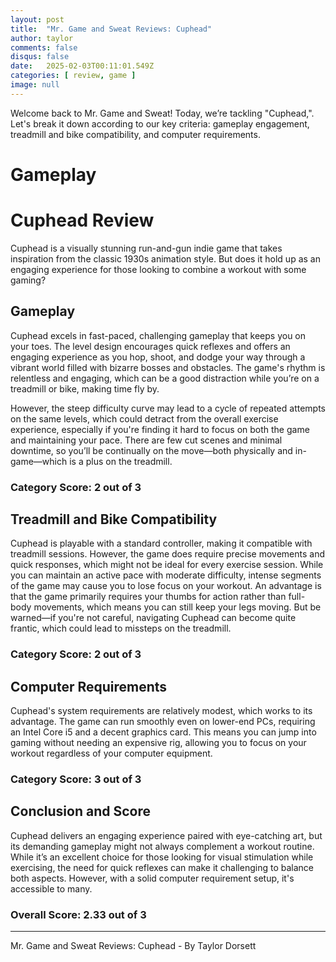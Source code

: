 ```yaml
---
layout: post
title:  "Mr. Game and Sweat Reviews: Cuphead"
author: taylor
comments: false
disqus: false
date:   2025-02-03T00:11:01.549Z
categories: [ review, game ]
image: null
---
```


Welcome back to Mr. Game and Sweat! Today, we’re tackling "Cuphead,". Let's break it down according to our key criteria: gameplay engagement, treadmill and bike compatibility, and computer requirements.

# Gameplay

# Cuphead Review

Cuphead is a visually stunning run-and-gun indie game that takes inspiration from the classic 1930s animation style. But does it hold up as an engaging experience for those looking to combine a workout with some gaming?

## Gameplay

Cuphead excels in fast-paced, challenging gameplay that keeps you on your toes. The level design encourages quick reflexes and offers an engaging experience as you hop, shoot, and dodge your way through a vibrant world filled with bizarre bosses and obstacles. The game's rhythm is relentless and engaging, which can be a good distraction while you’re on a treadmill or bike, making time fly by.

However, the steep difficulty curve may lead to a cycle of repeated attempts on the same levels, which could detract from the overall exercise experience, especially if you're finding it hard to focus on both the game and maintaining your pace. There are few cut scenes and minimal downtime, so you’ll be continually on the move—both physically and in-game—which is a plus on the treadmill.

### Category Score: 2 out of 3

## Treadmill and Bike Compatibility

Cuphead is playable with a standard controller, making it compatible with treadmill sessions. However, the game does require precise movements and quick responses, which might not be ideal for every exercise session. While you can maintain an active pace with moderate difficulty, intense segments of the game may cause you to lose focus on your workout. An advantage is that the game primarily requires your thumbs for action rather than full-body movements, which means you can still keep your legs moving. But be warned—if you're not careful, navigating Cuphead can become quite frantic, which could lead to missteps on the treadmill.

### Category Score: 2 out of 3

## Computer Requirements

Cuphead's system requirements are relatively modest, which works to its advantage. The game can run smoothly even on lower-end PCs, requiring an Intel Core i5 and a decent graphics card. This means you can jump into gaming without needing an expensive rig, allowing you to focus on your workout regardless of your computer equipment. 

### Category Score: 3 out of 3

## Conclusion and Score

Cuphead delivers an engaging experience paired with eye-catching art, but its demanding gameplay might not always complement a workout routine. While it’s an excellent choice for those looking for visual stimulation while exercising, the need for quick reflexes can make it challenging to balance both aspects. However, with a solid computer requirement setup, it's accessible to many. 

### Overall Score: 2.33 out of 3

---

Mr. Game and Sweat Reviews: Cuphead - By Taylor Dorsett
